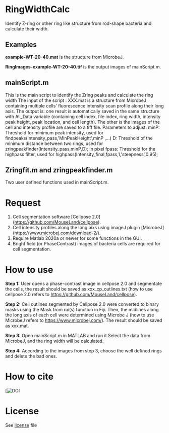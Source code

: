 # RingWidthCalc
Identify Z-ring or other ring like structure from rod-shape bacteria and calculate their width.

## Examples
**example-WT-20-40.mat** is the structure from MicrobeJ.

**RingImages-example-WT-20-40.tif** is the output images of mainScript.m.

## mainScript.m
This is the main script to identify the Zring peaks and calculate the ring width
The input of the script :
XXX.mat is a structure from MicrobeJ containing multiple cells' fluorescence intensity scan profile along their long axis.
The output is:
one result is automatically saved in the same structure with All_Data variable (containing cell index, file index, ring width, intensity peak height, peak location, and cell length).
The other is the images of the cell and intensity profile are saved to a tiff file.
Parameters to adjust:
minP: Threshold for minimum peak intensity, used for findpeaks(Intensity_pass,'MinPeakHeight',minP ,...)
D: Threshold of the minimum distance between two rings, used for zringpeakfinder(Intensity_pass,minP,D); in pixel
fpass: Threshold for the highpass filter, used for highpass(Intensity_final,fpass,1,'steepness',0.95);

## Zringfit.m and zringpeakfinder.m
Two user defined functions used in mainScript.m.

# Request
  1. Cell segmentation software [Cellpose 2.0] (https://github.com/MouseLand/cellpose).
  2. Cell intensity profiles along the long aixs using imageJ plugin [MicrobeJ] (https://www.microbej.com/download-2/).
  3. Require Matlab 2020a or newer for some functions in the GUI.
  4. Bright field (or PhaseContrast) images of bacteria cells are required for cell segmentation.

 # How to use
 **Step 1:** User opens a phase-contrast image in cellpose 2.0 and segmentate the cells, the result should be saved as xxx_cp_outlines.txt (how to use cellpose 2.0 refers to https://github.com/MouseLand/cellpose).
 
 **Step 2:** Cell outlines segmented by Cellpose 2.0 were converted to binary masks using the Mask from roi(s) function in Fiji. Then, the midlines along the long axis of each cell were determined using Microbe J (how to use MicrobeJ refers to https://www.microbej.com/). The result should be saved as xxx.mat.
 
 **Step 3:** Open mainScript.m in MATLAB and run it.Select the data from MicrobeJ, and the ring width will be calculated.
 
 **Step 4:** According to the images from step 3, choose the well defined rings and delete the bad ones.

 # How to cite
[![DOI](    )

# License
See [license](   ) file
